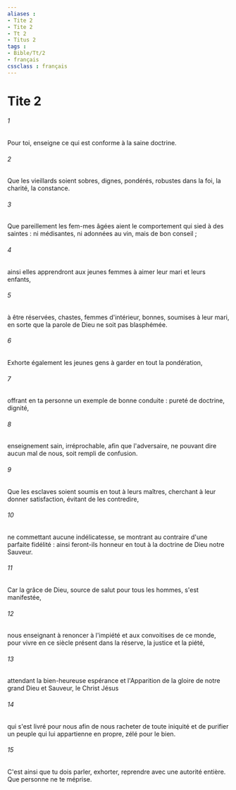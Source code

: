 ```yaml
---
aliases : 
- Tite 2
- Tite 2
- Tt 2
- Titus 2
tags : 
- Bible/Tt/2
- français
cssclass : français
---
```


# Tite 2

###### 1
Pour toi, enseigne ce qui est conforme à la saine doctrine. 
###### 2
Que les vieillards soient sobres, dignes, pondérés, robustes dans la foi, la charité, la constance. 
###### 3
Que pareillement les fem-mes âgées aient le comportement qui sied à des saintes : ni médisantes, ni adonnées au vin, mais de bon conseil ; 
###### 4
ainsi elles apprendront aux jeunes femmes à aimer leur mari et leurs enfants, 
###### 5
à être réservées, chastes, femmes d'intérieur, bonnes, soumises à leur mari, en sorte que la parole de Dieu ne soit pas blasphémée. 
###### 6
Exhorte également les jeunes gens à garder en tout la pondération, 
###### 7
offrant en ta personne un exemple de bonne conduite : pureté de doctrine, dignité, 
###### 8
enseignement sain, irréprochable, afin que l'adversaire, ne pouvant dire aucun mal de nous, soit rempli de confusion. 
###### 9
Que les esclaves soient soumis en tout à leurs maîtres, cherchant à leur donner satisfaction, évitant de les contredire, 
###### 10
ne commettant aucune indélicatesse, se montrant au contraire d'une parfaite fidélité : ainsi feront-ils honneur en tout à la doctrine de Dieu notre Sauveur. 
###### 11
Car la grâce de Dieu, source de salut pour tous les hommes, s'est manifestée, 
###### 12
nous enseignant à renoncer à l'impiété et aux convoitises de ce monde, pour vivre en ce siècle présent dans la réserve, la justice et la piété, 
###### 13
attendant la bien-heureuse espérance et l'Apparition de la gloire de notre grand Dieu et Sauveur, le Christ Jésus 
###### 14
qui s'est livré pour nous afin de nous racheter de toute iniquité et de purifier un peuple qui lui appartienne en propre, zélé pour le bien. 
###### 15
C'est ainsi que tu dois parler, exhorter, reprendre avec une autorité entière. Que personne ne te méprise. 
